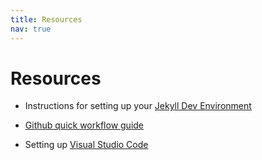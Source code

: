 ```yaml
---
title: Resources
nav: true
---
```


# Resources

- Instructions for setting up your [Jekyll Dev Environment](https://github.com/uidaholib/docs/blob/master/jekyll-dev-env.md)

- [Github quick workflow guide](https://github.com/uidaholib/docs/blob/master/github-walkthrough.md) 

- Setting up [Visual Studio Code](https://evanwill.github.io/_drafts/notes/vs-code.html)

